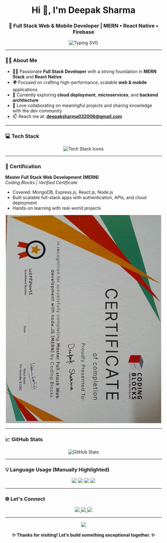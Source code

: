 <h1 align="center">Hi 👋, I'm Deepak Sharma</h1>
<h3 align="center">🚀 Full Stack Web & Mobile Developer | MERN • React Native • Firebase</h3>

<p align="center">
  <img src="https://readme-typing-svg.demolab.com?font=Fira+Code&duration=3000&pause=500&color=00FFCC&center=true&vCenter=true&width=500&lines=Building+Modern+Web+%26+Mobile+Apps;MERN+%7C+Next.js+%7C+React+Native+%7C+Node.js;Firebase+%7C+Socket.IO+%7C+Tailwind+CSS;Let%E2%80%99s+Build+Something+Awesome+Together!" alt="Typing SVG" />
</p>

---

### 🧑‍💻 About Me

- 👨‍💻 Passionate **Full Stack Developer** with a strong foundation in **MERN Stack** and **React Native**
- 🌍 Focused on crafting high-performance, scalable **web & mobile** applications
- 🔭 Currently exploring **cloud deployment**, **microservices**, and **backend architecture**
- 🤝 Love collaborating on meaningful projects and sharing knowledge with the dev community
- 📫 Reach me at: **deepaksharma032006@gmail.com**

---

### 💻 Tech Stack

<p align="center">
  <img src="https://skillicons.dev/icons?i=react,nextjs,nodejs,express,socketio,reactnative,firebase,mongodb,mysql,ts,js,html,css,tailwind,git,github" alt="Tech Stack Icons" />
</p>

---

### 🏅 Certification

**Master Full Stack Web Development (MERN)**  
_Coding Blocks | Verified Certificate_

- Covered: MongoDB, Express.js, React.js, Node.js  
- Built scalable full-stack apps with authentication, APIs, and cloud deployment  
- Hands-on learning with real-world projects

<p align="center">
  <img src="https://github.com/deepak032006/deepak032006/blob/main/IMG_20250517_210406.jpg?raw=true" alt="Coding Blocks MERN Certificate" width="500"/>
</p>

---

### 📈 GitHub Stats

<p align="center">
  <img src="https://github-readme-stats.vercel.app/api?username=deepak032006&show_icons=true&theme=react&count_private=true&include_all_commits=true&border_radius=10" width="48%" alt="GitHub Stats" />


---

### 💡 Language Usage (Manually Highlighted)

<p align="center">
  <img src="https://img.shields.io/badge/JavaScript-Used%20Most-yellow?style=for-the-badge&logo=javascript&logoColor=black" />
  <img src="https://img.shields.io/badge/TypeScript-Next%20Priority-3178C6?style=for-the-badge&logo=typescript&logoColor=white" />
  <img src="https://img.shields.io/badge/CSS-Important-blue?style=for-the-badge&logo=css3&logoColor=white" />
  <img src="https://img.shields.io/badge/HTML-Fundamental-E34F26?style=for-the-badge&logo=html5&logoColor=white" />
</p>



---

### 🌐 Let's Connect

<p align="center">
  <a href="mailto:deepaksharma032006@gmail.com">
    <img src="https://img.shields.io/badge/Gmail-EA4335?style=for-the-badge&logo=gmail&logoColor=white"/>
  </a>
  <a href="https://linkedin.com/in/deepak-sharma-610b81342" target="_blank">
    <img src="https://img.shields.io/badge/LinkedIn-0A66C2?style=for-the-badge&logo=linkedin&logoColor=white"/>
  </a>
  <a href="https://github.com/deeapk032006" target="_blank">
    <img src="https://img.shields.io/badge/GitHub-171515?style=for-the-badge&logo=github&logoColor=white"/>
  </a>
</p>

---

<p align="center">
  <img src="https://capsule-render.vercel.app/api?type=waving&color=0d1117&height=120&section=footer"/>
</p>

<p align="center"><strong>✨ Thanks for visiting! Let’s build something exceptional together. ✨</strong></p>
